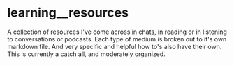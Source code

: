 # learning__resources
A collection of resources I've come across in chats, in reading or in listening to conversations or podcasts. Each type of medium is broken out to it's own markdown file. And very specific and helpful how to's also have their own. This is currently a catch all, and moderately organized.
